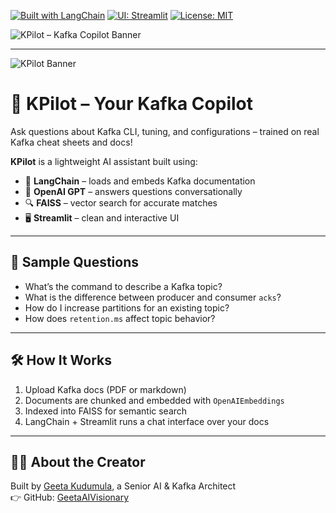 [![Built with LangChain](https://img.shields.io/badge/Built%20With-LangChain-blue)](https://www.langchain.com/)
[![UI: Streamlit](https://img.shields.io/badge/UI-Streamlit-orange)](https://streamlit.io/)
[![License: MIT](https://img.shields.io/badge/License-MIT-green.svg)](https://opensource.org/licenses/MIT)

![KPilot – Kafka Copilot Banner](https://huggingface.co/spaces/GeetaAIVisionary/KPilot/resolve/main/Geeta-KPilot.png)

---

![KPilot Banner](https://huggingface.co/spaces/GeetaAIVisionary/KPilot/resolve/main/Geeta-KPilot.png)

# 🚀 KPilot – Your Kafka Copilot

Ask questions about Kafka CLI, tuning, and configurations – trained on real Kafka cheat sheets and docs!

**KPilot** is a lightweight AI assistant built using:

- 🧠 **LangChain** – loads and embeds Kafka documentation
- 💬 **OpenAI GPT** – answers questions conversationally
- 🔍 **FAISS** – vector search for accurate matches
- 🖥️ **Streamlit** – clean and interactive UI

---

## 🔎 Sample Questions

- What’s the command to describe a Kafka topic?
- What is the difference between producer and consumer `acks`?
- How do I increase partitions for an existing topic?
- How does `retention.ms` affect topic behavior?

---

## 🛠️ How It Works

1. Upload Kafka docs (PDF or markdown)
2. Documents are chunked and embedded with `OpenAIEmbeddings`
3. Indexed into FAISS for semantic search
4. LangChain + Streamlit runs a chat interface over your docs

---

## 👩‍💻 About the Creator

Built by [Geeta Kudumula](https://www.linkedin.com/in/geeta-kudumula-7963b990/), a Senior AI & Kafka Architect  
👉 GitHub: [GeetaAIVisionary](https://github.com/GeetaAIVisionary)

